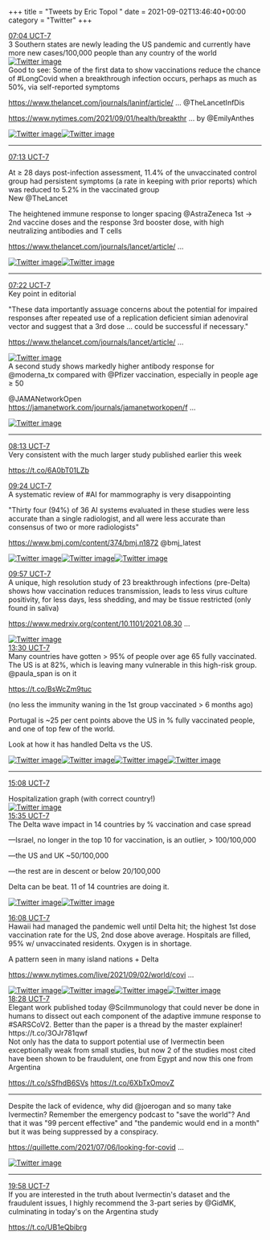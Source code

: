 +++
title = "Tweets by Eric Topol " 
date = 2021-09-02T13:46:40+00:00
category = "Twitter"
+++
<div class="tweet"> 
<div class="profile"> 
<a href="https://twitter.com/erictopol/status/1433430686241722379" target="_blank" rel="noreferer">07:04 UCT-7</a> 
</div> 
<div class="content"> 
3 Southern states are newly leading the US pandemic and currently have more new cases/100,000 people than any country of the world </div> 
<a href="/twitter/erictopol/images/E-SRDDKVgAkIAZj.jpg"  ><img src="/twitter/erictopol/images/E-SRDDKVgAkIAZj.jpg" alt="Twitter image" ></img></a></div> 
<div class="thread"> 
<div class="thread-content"> 
Good to see: Some of the first data to show vaccinations reduce the chance of #LongCovid when a breakthrough infection occurs, perhaps as much as 50%, via self-reported symptoms

<a href="https://www.thelancet.com/journals/laninf/article/PIIS1473-3099(21)00460-6/fulltext" target="_blank" rel="noreferer">https://www.thelancet.com/journals/laninf/article/ ...</a> 
 @TheLancetInfDis 

<a href="https://www.nytimes.com/2021/09/01/health/breakthrough-infections-long-covid.html?searchResultPosition=1" target="_blank" rel="noreferer">https://www.nytimes.com/2021/09/01/health/breakthr ...</a> 
 by @EmilyAnthes </div> 
<a href="/twitter/erictopol/images/E-SM3eYVUAsfeZp.jpg"  ><img src="/twitter/erictopol/images/E-SM3eYVUAsfeZp.jpg" alt="Twitter image" ></img></a><a href="/twitter/erictopol/images/E-SNPKsUcAEQOos.jpg"  ><img src="/twitter/erictopol/images/E-SNPKsUcAEQOos.jpg" alt="Twitter image" ></img></a><hr><div class="profile"> 
<a href="https://twitter.com/erictopol/status/1433432972498067467" target="_blank" rel="noreferer">07:13 UCT-7</a> 
</div> 
<div class="content"> 
At ≥ 28 days post-infection assessment, 11.4% of the unvaccinated control group had persistent symptoms (a rate in keeping with prior reports) which was reduced to 5.2% in the vaccinated group</div> 
</div> 
<div class="thread"> 
<div class="thread-content"> 
New @TheLancet 

The heightened immune response to longer spacing @AstraZeneca 1st -&gt; 2nd vaccine doses and the response 3rd booster dose, with high neutralizing antibodies and T cells

<a href="https://www.thelancet.com/journals/lancet/article/PIIS0140-6736(21)01699-8/fulltext" target="_blank" rel="noreferer">https://www.thelancet.com/journals/lancet/article/ ...</a> 
 </div> 
<a href="/twitter/erictopol/images/E-PD2HAUUAA1nBo.jpg"  ><img src="/twitter/erictopol/images/E-PD2HAUUAA1nBo.jpg" alt="Twitter image" ></img></a><a href="/twitter/erictopol/images/E-PD4APVcAcPjcJ.jpg"  ><img src="/twitter/erictopol/images/E-PD4APVcAcPjcJ.jpg" alt="Twitter image" ></img></a><hr><div class="profile"> 
<a href="https://twitter.com/erictopol/status/1433435150503735297" target="_blank" rel="noreferer">07:22 UCT-7</a> 
</div> 
<div class="content"> 
Key point in editorial

"These data importantly assuage concerns about the potential for impaired responses after repeated use of a replication deficient simian adenoviral vector and suggest that a 3rd dose ... could be successful if necessary."

<a href="https://www.thelancet.com/journals/lancet/article/PIIS0140-6736(21)01817-1/fulltext" target="_blank" rel="noreferer">https://www.thelancet.com/journals/lancet/article/ ...</a> 
 </div> 
<a href="/twitter/erictopol/images/E-SVj8zVIAQ0Yad.jpg"  ><img src="/twitter/erictopol/images/E-SVj8zVIAQ0Yad.jpg" alt="Twitter image" ></img></a></div> 
<div class="thread"> 
<div class="thread-content"> 
A second study shows markedly higher antibody response for @moderna_tx compared with @Pfizer vaccination, especially in people age ≥ 50

@JAMANetworkOpen <a href="https://jamanetwork.com/journals/jamanetworkopen/fullarticle/2783685" target="_blank" rel="noreferer">https://jamanetwork.com/journals/jamanetworkopen/f ...</a> 
 </div> 
<a href="/twitter/erictopol/images/E-ScIfUUcAAgwiK.jpg"  ><img src="/twitter/erictopol/images/E-ScIfUUcAAgwiK.jpg" alt="Twitter image" ></img></a><hr><div class="profile"> 
<a href="https://twitter.com/erictopol/status/1433448004673892359" target="_blank" rel="noreferer">08:13 UCT-7</a> 
</div> 
<div class="content"> 
Very consistent with the much larger study published earlier this week

https://t.co/6A0bT01LZb</div> 
</div> 
<div class="tweet"> 
<div class="profile"> 
<a href="https://twitter.com/erictopol/status/1433465783162601480" target="_blank" rel="noreferer">09:24 UCT-7</a> 
</div> 
<div class="content"> 
A systematic review of #AI for mammography is very disappointing

"Thirty four (94%) of 36 AI systems evaluated in these studies were less accurate than a single radiologist, and all were less accurate than consensus of two or more radiologists"

<a href="https://www.bmj.com/content/374/bmj.n1872" target="_blank" rel="noreferer">https://www.bmj.com/content/374/bmj.n1872</a> 
 @bmj_latest </div> 
<a href="/twitter/erictopol/images/E-SwuhJVgAQ5Rax.jpg"  ><img src="/twitter/erictopol/images/E-SwuhJVgAQ5Rax.jpg" alt="Twitter image" ></img></a><a href="/twitter/erictopol/images/E-SwvlSVkAAgpPj.jpg"  ><img src="/twitter/erictopol/images/E-SwvlSVkAAgpPj.jpg" alt="Twitter image" ></img></a><a href="/twitter/erictopol/images/E-SwxEXVQAIq3bo.jpg"  ><img src="/twitter/erictopol/images/E-SwxEXVQAIq3bo.jpg" alt="Twitter image" ></img></a></div> 
<div class="tweet"> 
<div class="profile"> 
<a href="https://twitter.com/erictopol/status/1433474136332931077" target="_blank" rel="noreferer">09:57 UCT-7</a> 
</div> 
<div class="content"> 
A unique, high resolution study of 23 breakthrough infections (pre-Delta) shows how vaccination reduces transmission, leads to less virus culture positivity, for less days, less shedding, and may be tissue restricted (only found in saliva)

<a href="https://www.medrxiv.org/content/10.1101/2021.08.30.21262701v1" target="_blank" rel="noreferer">https://www.medrxiv.org/content/10.1101/2021.08.30 ...</a> 
 </div> 
<a href="/twitter/erictopol/images/E-S4hlUVkAQkWgF.jpg"  ><img src="/twitter/erictopol/images/E-S4hlUVkAQkWgF.jpg" alt="Twitter image" ></img></a></div> 
<div class="tweet"> 
<div class="profile"> 
<a href="https://twitter.com/erictopol/status/1433527755728056325" target="_blank" rel="noreferer">13:30 UCT-7</a> 
</div> 
<div class="content"> 
Many countries have gotten &gt; 95% of people over age 65 fully vaccinated. The US is at 82%, which is leaving many vulnerable in this high-risk group. @paula_span is on it

https://t.co/BsWcZm9tuc

(no less the immunity waning in the 1st group vaccinated &gt; 6 months ago)</div> 
</div> 
<div class="thread"> 
<div class="thread-content"> 
Portugal is ~25 per cent points above the US in % fully vaccinated people, and one of top few of the world.

Look at how it has handled Delta vs the US. </div> 
<a href="/twitter/erictopol/images/E-T3KwZVcB8fJOi.jpg"  ><img src="/twitter/erictopol/images/E-T3KwZVcB8fJOi.jpg" alt="Twitter image" ></img></a><a href="/twitter/erictopol/images/E-T3MNLUcAI8gs2.jpg"  ><img src="/twitter/erictopol/images/E-T3MNLUcAI8gs2.jpg" alt="Twitter image" ></img></a><a href="/twitter/erictopol/images/E-T3NBXVcBIySQk.jpg"  ><img src="/twitter/erictopol/images/E-T3NBXVcBIySQk.jpg" alt="Twitter image" ></img></a><a href="/twitter/erictopol/images/E-T3QF0VcCcvFzQ.jpg"  ><img src="/twitter/erictopol/images/E-T3QF0VcCcvFzQ.jpg" alt="Twitter image" ></img></a><hr><div class="profile"> 
<a href="https://twitter.com/erictopol/status/1433552461910867970" target="_blank" rel="noreferer">15:08 UCT-7</a> 
</div> 
<div class="content"> 
Hospitalization graph (with correct country!) </div> 
<a href="/twitter/erictopol/images/E-UAU0nVcEEkAud.jpg"  ><img src="/twitter/erictopol/images/E-UAU0nVcEEkAud.jpg" alt="Twitter image" ></img></a></div> 
<div class="tweet"> 
<div class="profile"> 
<a href="https://twitter.com/erictopol/status/1433559123820363796" target="_blank" rel="noreferer">15:35 UCT-7</a> 
</div> 
<div class="content"> 
The Delta wave impact in 14 countries by % vaccination and case spread

—Israel, no longer in the top 10 for vaccination, is an outlier, &gt; 100/100,000

—the US and UK ~50/100,000

—the rest are in descent or below 20/100,000

Delta can be beat. 11 of 14 countries are doing it. </div> 
<a href="/twitter/erictopol/images/E-UENE2VQAEzuA0.jpg"  ><img src="/twitter/erictopol/images/E-UENE2VQAEzuA0.jpg" alt="Twitter image" ></img></a><a href="/twitter/erictopol/images/E-UEaC7VkAQ6RS3.jpg"  ><img src="/twitter/erictopol/images/E-UEaC7VkAQ6RS3.jpg" alt="Twitter image" ></img></a></div> 
<div class="tweet"> 
<div class="profile"> 
<a href="https://twitter.com/erictopol/status/1433567655579906048" target="_blank" rel="noreferer">16:08 UCT-7</a> 
</div> 
<div class="content"> 
Hawaii had managed the pandemic well until Delta hit; the highest 1st dose vaccination rate for the US, 2nd dose above average. Hospitals are filled, 95% w/ unvaccinated residents. Oxygen is in shortage.

A pattern seen in many island nations + Delta

<a href="https://www.nytimes.com/live/2021/09/02/world/covid-delta-variant-vaccine?type=styln-live-updates&label=coronavirus%20updates&index=0#hawaii-covid-oxygen-shortage" target="_blank" rel="noreferer">https://www.nytimes.com/live/2021/09/02/world/covi ...</a> 
 </div> 
<a href="/twitter/erictopol/images/E-UNwkNUYAczHRg.jpg"  ><img src="/twitter/erictopol/images/E-UNwkNUYAczHRg.jpg" alt="Twitter image" ></img></a><a href="/twitter/erictopol/images/E-ULeSUVEAE-JO_.jpg"  ><img src="/twitter/erictopol/images/E-ULeSUVEAE-JO_.jpg" alt="Twitter image" ></img></a><a href="/twitter/erictopol/images/E-UMGU0UYAYS_JG.jpg"  ><img src="/twitter/erictopol/images/E-UMGU0UYAYS_JG.jpg" alt="Twitter image" ></img></a><a href="/twitter/erictopol/images/E-UM_P8VkAETp11.jpg"  ><img src="/twitter/erictopol/images/E-UM_P8VkAETp11.jpg" alt="Twitter image" ></img></a></div> 
<div class="tweet"> 
<div class="profile"> 
<a href="https://twitter.com/erictopol/status/1433602892443709463" target="_blank" rel="noreferer">18:28 UCT-7</a> 
</div> 
<div class="content"> 
Elegant work published today @SciImmunology that could never be done in humans to dissect out each component of the adaptive immune response to #SARSCoV2. Better than the paper is a thread by the master explainer! https://t.co/3OJr781qwf</div> 
</div> 
<div class="thread"> 
<div class="thread-content"> 
Not only has the data to support potential use of Ivermectin been exceptionally weak from small studies, but now 2 of the studies most cited have been shown to be fraudulent, one from Egypt and now this one from Argentina

https://t.co/sSfhdB6SVs https://t.co/6XbTxOmovZ</div> 
<hr><div class="thread-content"> 
Despite the lack of evidence, why did @joerogan and so many take Ivermectin?  Remember the emergency podcast to "save the world"? And that it was "99 percent effective" and "the pandemic would end in a month" but it was being suppressed by a conspiracy.

<a href="https://quillette.com/2021/07/06/looking-for-covid-19-miracle-drugs-we-already-have-them-theyre-called-vaccines/" target="_blank" rel="noreferer">https://quillette.com/2021/07/06/looking-for-covid ...</a> 
 </div> 
<a href="/twitter/erictopol/images/E-U8Hy1VQAM3h8s.png"  ><img src="/twitter/erictopol/images/E-U8Hy1VQAM3h8s.png" alt="Twitter image" ></img></a><hr><div class="profile"> 
<a href="https://twitter.com/erictopol/status/1433625537134542848" target="_blank" rel="noreferer">19:58 UCT-7</a> 
</div> 
<div class="content"> 
If you are interested in the truth about Ivermectin's dataset and the fraudulent issues, I highly recommend the 3-part series by @GidMK, culminating in today's on the Argentina study 

https://t.co/UB1eQbibrg</div> 
</div> 



